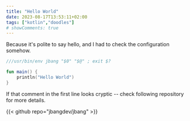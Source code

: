 ```yaml
---
title: "Hello World"
date: 2023-08-17T13:53:11+02:00
tags: ["kotlin","doodles"]
# showComments: true
---
```


Because it's polite to say hello, and I had to check the configuration somehow.

```kotlin
///usr/bin/env jbang "$0" "$@" ; exit $?

fun main() {
    println("Hello World")
}
```

If that comment in the first line looks cryptic -- check following repository
for more details.

{{< github repo="jbangdev/jbang" >}}
